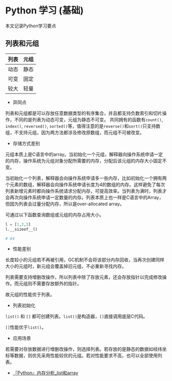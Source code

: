 # Python 学习 (基础)

本文记录Python学习要点

## 列表和元组

列表|元组
--|--
动态|静态
可变|固定
较大|轻量

- 异同点

列表和元组都是可以存放任意数据类型的有序集合，并且都支持负数索引和切片操作，不同的是列表为动态可变，元组为静态不可变。
共同拥有的函数有`count()`, `index()`, `reversed()`, `sorted()`等，值得注意的是`reverse()`和`sort()`只支持数组，不支持元组，因为两方法都涉及修改原数组，而元组不可被改变。

- 存储方式差别

元组本质上是C语言中的array。当初始化一个元组，解释器向操作系统申请一定的内存，操作系统为元组对象分配所需要的内存，分配后该元组的内存大小固定不变。

当初始化一个列表，解释器会向操作系统申请多一些内存，比如初始化一个拥有两个元素的数组，解释器会向操作系统申请长度为4的数组的内存。这样避免了每次列表新增元素时都向操作系统请求分配内存，可提高效率。当列表为满时，列表才会再次向操作系统申请一定数量的内存。列表本质上也一样是C语言中的Array，但因为列表会过量分配内存，所以是over-allocated array。

可通过以下函数查询数组或元组的内存占用大小。

```py
l = [1,2,3]
l.__sizeof__()

# 64
```

- 性能差别
  
长度较小的元组若不再被引用，GC机制不会将该部分内存回收，当再次创建同样大小的元组时，新元组会覆盖掉旧元组，不必重新寻找内存。

列表需要支持增删改操作，所以列表中除了存放元素，还会存放指针以完成修改操作。而元组则不需要存放额外的指针。

故元组的性能优于列表。

- 列表初始化

`list()` 和 `[]` 都可创建列表。`list()`是构造器，`[]`直接调用底层C代码。

`[]`性能优于`list()`。

- 应用场景

若需要对存放数据进行增删改操作，则选择列表。若存放的是静态的数据如经纬坐标等数据，则优先采用性能较优的元组。若对性能要求不高，也可以全部使用列表。


- [『Python』内存分析_list和array](https://www.cnblogs.com/hellcat/p/8795841.html)

